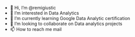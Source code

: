 - 👋 Hi, I’m @remigiustic
- 👀 I’m interested in Data Analytics
- 🌱 I’m currently learning Google Data Analytic certification 
- 💞️ I’m looking to collaborate on Data analytics projects
- 📫 How to reach me mail

<!---
remigiustic/remigiustic is a ✨ special ✨ repository because its `README.md` (this file) appears on your GitHub profile.
You can click the Preview link to take a look at your changes.
--->
